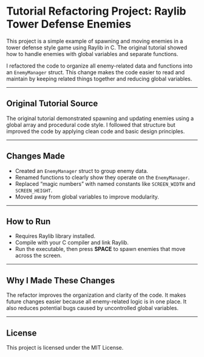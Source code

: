 # Tutorial Refactoring Project: Raylib Tower Defense Enemies

This project is a simple example of spawning and moving enemies in a tower defense style game using Raylib in C. The original tutorial showed how to handle enemies with global variables and separate functions.  

I refactored the code to organize all enemy-related data and functions into an `EnemyManager` struct. This change makes the code easier to read and maintain by keeping related things together and reducing global variables.

---

## Original Tutorial Source

The original tutorial demonstrated spawning and updating enemies using a global array and procedural code style. I followed that structure but improved the code by applying clean code and basic design principles.

---

## Changes Made

- Created an `EnemyManager` struct to group enemy data.
- Renamed functions to clearly show they operate on the `EnemyManager`.
- Replaced “magic numbers” with named constants like `SCREEN_WIDTH` and `SCREEN_HEIGHT`.
- Moved away from global variables to improve modularity.

---

## How to Run

- Requires Raylib library installed.
- Compile with your C compiler and link Raylib.
- Run the executable, then press **SPACE** to spawn enemies that move across the screen.

---

## Why I Made These Changes

The refactor improves the organization and clarity of the code. It makes future changes easier because all enemy-related logic is in one place. It also reduces potential bugs caused by uncontrolled global variables.

---

## License

This project is licensed under the MIT License.
